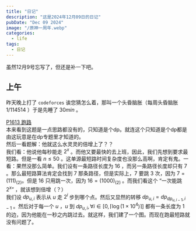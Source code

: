 ```yaml
---
title: "日记"
description: "这是2024年12月09日的日记"
pubDate: "Dec 09 2024"
image: "/原神一周年.webp"
categories:
  - life
tags:
  - 日记
---
```


虽然12月9号忘写了，但还是补一下吧。

## 上午
昨天晚上打了 `codeforces` 诶您猜怎么着，那叫一个头昏脑胀（每周头昏脑胀 $1/114514$ ）于是先睡了 $30min$ 。

<a href = "https://www.luogu.com.cn/problem/P1613" target = "_blank">P1613 跑路</a>  
本来看到这题是一点思路都没有的，只知道是个dp。就连这个只知道是个dp都是由这玩意是在dp专题里才知道的。  
然后一看题解：他就这么水灵灵的倍增上了？？  
我们看：他说他每秒能走 $2^x$ 。而他又要最快的去上班，因此，我们先想到要求最短路。但是一看 $n \le 50$ 。这单源最短路时间复杂度也没那么高啊，肯定有鬼。一看：果然没那么简单。我们设有一条路径长度为 $16$ ，而另一条路径长度却只有 $7$ 。那么最短路算法肯定会找到 $7$ 那条路径，但是实际上，$7$ 要跳 $3$ 次，因为 $7 = (111)_{(2)}$。但是 $16$ 只用跳一次，因为 $16 = (1000)_{(2)}$ 。而我们看这个 “一次能跳 $2^x$” ，就该想到倍增（？）  
我们设 $dp_{u,i}$ 表示从 $u$ 走 $2^i$ 步到哪个点。然后又显然的转移 $dp_{u,i} = dp_{dp_{u,i - 1},i - 1}$ 。然后对于每一个 $u$ ，$u$ 到 $dp_{u,i},\forall i \in [0,\lceil \log (1 \times 10 ^ 4) \rceil]$ 都有一条长度为 $1$ 的边，因为他能在一秒之内跳过去。就这样，我们建了一个图。而现在跑最短路就没有问题了。